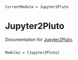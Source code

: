 ```@meta
CurrentModule = Jupyter2Pluto
```

# Jupyter2Pluto

Documentation for [Jupyter2Pluto](https://github.com/adrhill/Jupyter2Pluto.jl).

```@index
```

```@autodocs
Modules = [Jupyter2Pluto]
```
